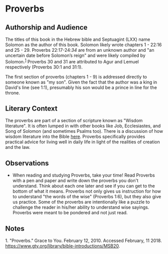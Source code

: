 # Proverbs

## Authorship and Audience
The titles of this book in the Hebrew bible and Septuagint (LXX) name Solomon as the author of this book. Solomon likely wrote chapters 1 - 22:16 and 25 - 29. Proverbs 22:17-24:*34* are from an unknown author and "an uncertain date before Solomon’s reign" and were likely compiled by Solomon.<sup>[1](#footnote1)</sup> Proverbs 30 and 31 are attributed to Agur and Lemuel respectively (Proverbs 30:1 and 31:1).

The first section of proverbs (chapters 1 - 9) is addressed directly to someone known as "my son". Given the fact that the author was a king in David's line (see 1:1), presumably his son would be a prince in line for the throne.

## Literary Context
The proverbs are part of a section of scripture known as "Wisdom literature". It is often lumped in with other books like Job, Ecclesiastes, and Song of Solomon (and sometimes Psalms too). There is a discussion of how wisdom literature into the Bible [here](..). Proverbs specifically provides practical advice for living well in daily life in light of the realities of creation and the law.

## Observations
- When reading and studying Proverbs, take your time! Read Proverbs with a pen and paper and write down the proverbs you don't understand. Think about each one later and see if you can get to the bottom of what it means. Proverbs not only gives us instruction for how to understand "the words of the wise" (Proverbs 1:6), but they also give us practice. Some of the proverbs are intentionally like a puzzle to challenge the reader in his/her ability to understand wise sayings. Proverbs were meant to be pondered and not just read.

## Notes

<a id="footnote1">1. </a>"Proverbs." Grace to You. February 12, 2010. Accessed February, 11 2018. https://www.gty.org/library/bible-introductions/MSB20.
